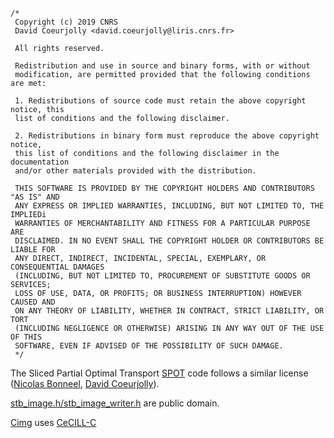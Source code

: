 
```
/*
 Copyright (c) 2019 CNRS
 David Coeurjolly <david.coeurjolly@liris.cnrs.fr>

 All rights reserved.

 Redistribution and use in source and binary forms, with or without
 modification, are permitted provided that the following conditions are met:

 1. Redistributions of source code must retain the above copyright notice, this
 list of conditions and the following disclaimer.

 2. Redistributions in binary form must reproduce the above copyright notice,
 this list of conditions and the following disclaimer in the documentation
 and/or other materials provided with the distribution.

 THIS SOFTWARE IS PROVIDED BY THE COPYRIGHT HOLDERS AND CONTRIBUTORS "AS IS" AND
 ANY EXPRESS OR IMPLIED WARRANTIES, INCLUDING, BUT NOT LIMITED TO, THE IMPLIEDi
 WARRANTIES OF MERCHANTABILITY AND FITNESS FOR A PARTICULAR PURPOSE ARE
 DISCLAIMED. IN NO EVENT SHALL THE COPYRIGHT HOLDER OR CONTRIBUTORS BE LIABLE FOR
 ANY DIRECT, INDIRECT, INCIDENTAL, SPECIAL, EXEMPLARY, OR CONSEQUENTIAL DAMAGES
 (INCLUDING, BUT NOT LIMITED TO, PROCUREMENT OF SUBSTITUTE GOODS OR SERVICES;
 LOSS OF USE, DATA, OR PROFITS; OR BUSINESS INTERRUPTION) HOWEVER CAUSED AND
 ON ANY THEORY OF LIABILITY, WHETHER IN CONTRACT, STRICT LIABILITY, OR TORT
 (INCLUDING NEGLIGENCE OR OTHERWISE) ARISING IN ANY WAY OUT OF THE USE OF THIS
 SOFTWARE, EVEN IF ADVISED OF THE POSSIBILITY OF SUCH DAMAGE.
 */
```

The Sliced Partial Optimal Transport [SPOT](https://github.com/nbonneel/spot/) code follows
 a similar license ([Nicolas Bonneel](https://perso.liris.cnrs.fr/nicolas.bonneel/), [David Coeurjolly](https://perso.liris.cnrs.fr/david.coeurjolly/)).


[stb_image.h/stb_image_writer.h](https://github.com/nothings/stb) are public domain.

[Cimg](http://cimg.eu) uses  [CeCILL-C](http://www.cecill.info/licences/Licence_CeCILL-C_V1-en.html)
